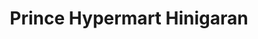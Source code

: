 ---
title: "Prince Hypermart Hinigaran"
url: /hinigaran/prince-hypermart-hinigaran/
shop: houseware
---
